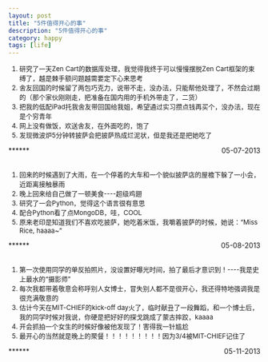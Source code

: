 ```yaml
---
layout: post
title: "5件值得开心的事"
description: "5件值得开心的事"
category: happy
tags: [life]
---
```

<ol style="font-size:13px">
<li>研究了一天Zen Cart的数据库处理，我觉得我终于可以慢慢摆脱Zen Cart框架的束缚了，越是棘手额问题越需要定下心来思考</li>            
<li>舍友回国的时候留了两包巧克力，说带不走，没办法，只能帮他处理了，不然会过期的（那个家伙刚刚走，把准备在国内用的手机外带走了，二货）</li>    
<li>把我的低配iPad托我舍友带回国给我姐，希望通过实习攒点钱再买个，没办法，现在是个穷青年</li>       
<li>网上没有做饭，欢送舍友，在外面吃的，饱了</li>       
<li>发现微波炉5分钟转披萨会把披萨热成烂泥状，但是我还是把她吃了</li>     
</ol>
***<span style="float:right">05-07-2013</span>***
<br/><br/>
<ol style="font-size:13px">
<li>回来的时候遇到了大雨，在一个停着的大车和一个貌似披萨店的屋檐下躲了一小会，近距离接触暴雨</li>            
<li>晚上回来给自己做了一顿美食----超级鸡翅</li>    
<li>研究了一会Python，觉得这个语言很有意思</li>       
<li>配合Python看了点MongoDB，哇，COOL</li>       
<li>原来老印是知道我们不喜欢吃披萨，她吃着米饭，我嚼着披萨的时候，她说：“Miss Rice, haaaa~”</li>     
</ol>
***<span style="float:right">05-08-2013</span>***
<br/><br/>
<ol style="font-size:13px">
<li>第一次使用同学的单反拍照片，没设置好曝光时间，拍了最后才意识到！----我是史上最水的“摄影师”</li>            
<li>每次我都带着敬意会称呼别人女博士，冒失别人都不是很开心，我还得特地强调我是很充满敬意的</li>    
<li>估计今天在MIT-CHIEF的kick-off day火了，临时献丑了一段舞蹈，和一个博士后，我的同学时候对我说，你硬是把好好的探戈跳成了蒙古摔跤，kaaaa</li>       
<li>开会抓拍一个女生的时候好像被他发现了！害得我一针尴尬</li>       
<li>最开心的当然就是晚上的聚餐！！！！！！！！！因为3/4被MIT-CHIEF记住了</li>     
</ol>
***<span style="float:right">05-11-2013</span>***
<br/><br/>
